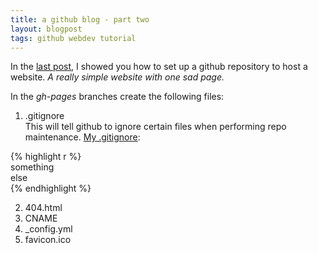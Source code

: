 ```yaml
---
title: a github blog - part two
layout: blogpost
tags: github webdev tutorial
---
```


In the [last post](http://mariev.net/studiousmarie{{page.previous.url}}), I 
showed you how to set up a github repository to host a website. *A really simple
website with one sad page.* 

In the *gh-pages* branches create the following files:

1. .gitignore		
This will tell github to ignore certain files when performing repo maintenance. [My .gitignore](https://github.com/mariev/mariev.github.com/blob/master/.gitignore):


{% highlight r %}	
something	
else	
{% endhighlight %}	



2. 404.html
3. CNAME
4. _config.yml
5. favicon.ico